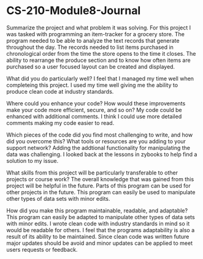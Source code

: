 # CS-210-Module8-Journal

Summarize the project and what problem it was solving.
For this project I was tasked with programming an item-tracker for a grocery store. The program needed to be able to analyze the text records that generate throughout the day. The records needed to list items purchased in chronological order from the time the store opens to the time it closes. The ability to rearrange the produce section and to know how often items are purchased so a user focused layout can be created and displayed.

What did you do particularly well?
I feel that I managed my time well when completeing this project. I used my time well giving me the ability to produce clean code at industry standards.

Where could you enhance your code? How would these improvements make your code more efficient, secure, and so on?
My code could be enhanced with additional comments. I think I could use more detailed comments making my code easier to read.

Which pieces of the code did you find most challenging to write, and how did you overcome this? What tools or resources are you adding to your support network?
Adding the addtional functionality for manipulating the data was challenging. I looked back at the lessons in zybooks to help find a solution to my issue. 

What skills from this project will be particularly transferable to other projects or course work?
The overall knowledge that was gained from this project will be helpful in the future. Parts of this program can be used for other projects in the future. This program can easily be used to manipulate other types of data sets with minor edits.

How did you make this program maintainable, readable, and adaptable?
This program can easily be adapted to manipulate other types of data sets with minor edits. I wrote clean code with industry standards in mind so it would be readable for others. I feel that the programs adaptability is also a result of its ability to be maintained. Since clean code was written future major updates should be avoid and minor updates can be applied to meet users requests or feedback.

